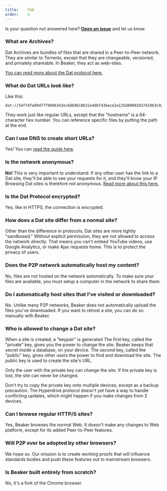 ```yaml
---
title:    FAQ
order:    4
---
```


Is your question not answered here?
**[Open an issue](https://github.com/beakerbrowser/FAQ/issues)** and let us know.

### What are Archives?

Dat Archives are bundles of files that are shared in a Peer-to-Peer network.
They are similar to Torrents, except that they are changeable, versioned, and privately shareable.
In Beaker, they act as web-sites.

[You can read more about the Dat protocol here.](/docs/dat/intro.html)

### What do Dat URLs look like?

Like this:

```
dat://54f74fe89d7779946343ec6db9618631e4dbf43bece2a125d0099103741963c9/
```

They work just like regular URLs, except that the "hostname" is a 64-character hex number.
You can reference specific files by putting the path at the end.

### Can I use DNS to create short URLs?

Yes!
You can [read the guide here](/docs/dat/intro.html#experimental-behaviors).

### Is the network anonymous?

**No!**
This is very important to understand:
If any other user has the link to a Dat site, they'll be able to see
your requests for it, and they'll know your IP.
Browsing Dat sites is therefore not anonymous.
[Read more about this here.](/docs/dat/intro.html#security-properties)

### Is the Dat Protocol encrypted?

Yes, like in HTTPS, the connection is encrypted.

### How does a Dat site differ from a normal site?

Other than the difference in protocols, Dat sites are more tightly "sandboxed."
Without explicit permission, they are not allowed to access the network directly.
That means you can't embed YouTube videos, use Google Analytics, or make Ajax requests home.
This is to protect the privacy of users.

### Does the P2P network automatically host my content?

No, files are not hosted on the network automatically.
To make sure your files are available, you must setup a computer in the network to share them.

### Do I automatically host sites that I've visited or downloaded?

No.
Unlike many P2P networks, Beaker does not automatically upload the files you've downloaded.
If you want to rehost a site, you can do so manually with Beaker.

### Who is allowed to change a Dat site?

When a site is created, a "keypair" is generated
The first key, called the "private" key, gives you the power to change the site.
Beaker keeps that secret inside a database, on your device.
The second key, called the "public" key, gives other users the power to find and download the site.
The public key is used to create the site's URL.

Only the user with the private key can change the site.
If the private key is lost, the site can never be changed.

<div class="detailed-card" data-title="Beware!">
  <div class="icon"><span class="fa fa-exclamation-triangle"></span></div>
  <div class="body">
    <p>Don't try to copy the private key onto multiple devices, except as a backup precaution.
    The Hyperdrive protocol doesn't yet have a way to handle conflicting updates, which might happen if you make changes from 2 devices.</p>
  </div>
</div>

### Can I browse regular HTTP/S sites?

Yes, Beaker browses the normal Web.
It doesn't make any changes to Web platform, except for its added Peer-to-Peer features.

### Will P2P ever be adopted by other browsers?

We hope so.
Our mission is to create working proofs that will influence standards bodies and push these features out to mainstream browsers.

### Is Beaker built entirely from scratch?

No, it's a fork of the Chrome browser.
